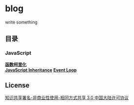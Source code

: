 # blog
write something
## 目录
### JavaScript
[**函数柯里化**](https://github.com/draculapile/blog/issues/1)<br />
[**JavaScript Inheritance**](https://github.com/draculapile/blog/issues/2)
[**Event Loop**](https://github.com/draculapile/blog/issues/3)

## License
[知识共享署名-非商业性使用-相同方式共享 3.0 中国大陆许可协议](https://creativecommons.org/licenses/by-nc-sa/3.0/cn/)

